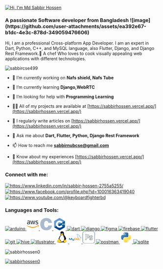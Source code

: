 
<a align="center" href="https://www.linkedin.com/in/sabbir-hossen-2755a5255/"><img src="https://readme-typing-svg.demolab.com/?font=Fira+Code&pause=1000&width=435&lines=Hi+I%27M+MOHAMMAD+SABBIR+HOSSEN" alt="Hi, I'm Md Sabbir Hossen" /></a>


<h3 align="start">A passionate Software developer from Bangladesh ![image](https://github.com/user-attachments/assets/ea392e67-b1dc-4e3c-878d-349059476606)
</h3>





<p> Hi, I am a professional Cross-platform App Developer. I am an expert in  Dart, Python, C++, and MySQL language, also Flutter, Django, and Django Rest Framework.💫 A chef Who loves to cook visually appealing web applications with different technologies.</p>

<p align="left"> <img src="https://komarev.com/ghpvc/?username=sabbircse499&label=Profile%20views&color=0e75b6&style=flat" alt="sabbircse499" /> </p>



- 🔭 I’m currently working on **Nafs shield, Nafs Tube**

- 🌱 I’m currently learning **Django,WebRTC**

- 🤝 I’m looking for help with **Programming Learning**

- 👨‍💻 All of my projects are available at [https://sabbirhossen.vercel.app/](https://sabbirhossen.vercel.app/)

- 📝 I regularly write articles on [https://sabbirhossen.vercel.app/](https://sabbirhossen.vercel.app/)

- 💬 Ask me about **Dart, Flutter, Python,  Django Rest Framework**

- 📫 How to reach me **sabbirnubcse@gmail.com**

- 📄 Know about my experiences [https://sabbirhossen.vercel.app/](https://sabbirhossen.vercel.app/)

<h3 align="left">Connect with me:</h3>
<p align="left">
<a href="https://www.linkedin.com/in/sabbir-hossen-2755a5255/" target="blank"><img align="center" src="https://raw.githubusercontent.com/rahuldkjain/github-profile-readme-generator/master/src/images/icons/Social/linked-in-alt.svg" alt="https://www.linkedin.com/in/sabbir-hossen-2755a5255/" height="30" width="40" /></a>
<a href="https://www.facebook.com/profile.php?id=100016363419040" target="blank"><img align="center" src="https://raw.githubusercontent.com/rahuldkjain/github-profile-readme-generator/master/src/images/icons/Social/facebook.svg" alt="https://www.facebook.com/profile.php?id=100016363419040" height="30" width="40" /></a>
<a href="https://www.youtube.com/@KeyboardFighterBD/" target="blank"><img align="center" src="https://raw.githubusercontent.com/rahuldkjain/github-profile-readme-generator/master/src/images/icons/Social/youtube.svg" alt="https://www.youtube.com/@keyboardfighterbd" height="30" width="40" /></a>
</p>

<h3 align="left">Languages and Tools:</h3>
<p align="left"> <a href="https://www.arduino.cc/" target="_blank" rel="noreferrer"> <img src="https://cdn.worldvectorlogo.com/logos/arduino-1.svg" alt="arduino" width="40" height="40"/> </a> <a href="https://aws.amazon.com" target="_blank" rel="noreferrer"> <img src="https://raw.githubusercontent.com/devicons/devicon/master/icons/amazonwebservices/amazonwebservices-original-wordmark.svg" alt="aws" width="40" height="40"/> </a> <a href="https://www.cprogramming.com/" target="_blank" rel="noreferrer"> <img src="https://raw.githubusercontent.com/devicons/devicon/master/icons/c/c-original.svg" alt="c" width="40" height="40"/> </a> <a href="https://www.w3schools.com/cpp/" target="_blank" rel="noreferrer"> <img src="https://raw.githubusercontent.com/devicons/devicon/master/icons/cplusplus/cplusplus-original.svg" alt="cplusplus" width="40" height="40"/> </a> <a href="https://dart.dev" target="_blank" rel="noreferrer"> <img src="https://www.vectorlogo.zone/logos/dartlang/dartlang-icon.svg" alt="dart" width="40" height="40"/> </a> <a href="https://www.djangoproject.com/" target="_blank" rel="noreferrer"> <img src="https://cdn.worldvectorlogo.com/logos/django.svg" alt="django" width="40" height="40"/> </a> <a href="https://www.figma.com/" target="_blank" rel="noreferrer"> <img src="https://www.vectorlogo.zone/logos/figma/figma-icon.svg" alt="figma" width="40" height="40"/> </a> <a href="https://firebase.google.com/" target="_blank" rel="noreferrer"> <img src="https://www.vectorlogo.zone/logos/firebase/firebase-icon.svg" alt="firebase" width="40" height="40"/> </a> <a href="https://flutter.dev" target="_blank" rel="noreferrer"> <img src="https://www.vectorlogo.zone/logos/flutterio/flutterio-icon.svg" alt="flutter" width="40" height="40"/> </a> <a href="https://git-scm.com/" target="_blank" rel="noreferrer"> <img src="https://www.vectorlogo.zone/logos/git-scm/git-scm-icon.svg" alt="git" width="40" height="40"/> </a> <a href="https://hive.apache.org/" target="_blank" rel="noreferrer"> <img src="https://www.vectorlogo.zone/logos/apache_hive/apache_hive-icon.svg" alt="hive" width="40" height="40"/> </a> <a href="https://www.adobe.com/in/products/illustrator.html" target="_blank" rel="noreferrer"> <img src="https://www.vectorlogo.zone/logos/adobe_illustrator/adobe_illustrator-icon.svg" alt="illustrator" width="40" height="40"/> </a> <a href="https://www.linux.org/" target="_blank" rel="noreferrer"> <img src="https://raw.githubusercontent.com/devicons/devicon/master/icons/linux/linux-original.svg" alt="linux" width="40" height="40"/> </a> <a href="https://www.mysql.com/" target="_blank" rel="noreferrer"> <img src="https://raw.githubusercontent.com/devicons/devicon/master/icons/mysql/mysql-original-wordmark.svg" alt="mysql" width="40" height="40"/> </a> <a href="https://www.photoshop.com/en" target="_blank" rel="noreferrer"> <img src="https://raw.githubusercontent.com/devicons/devicon/master/icons/photoshop/photoshop-line.svg" alt="photoshop" width="40" height="40"/> </a> <a href="https://postman.com" target="_blank" rel="noreferrer"> <img src="https://www.vectorlogo.zone/logos/getpostman/getpostman-icon.svg" alt="postman" width="40" height="40"/> </a> <a href="https://www.python.org" target="_blank" rel="noreferrer"> <img src="https://raw.githubusercontent.com/devicons/devicon/master/icons/python/python-original.svg" alt="python" width="40" height="40"/> </a> <a href="https://www.sqlite.org/" target="_blank" rel="noreferrer"> <img src="https://www.vectorlogo.zone/logos/sqlite/sqlite-icon.svg" alt="sqlite" width="40" height="40"/> </a> </p>

<p><img align="center" src="https://github-readme-stats.vercel.app/api/top-langs?username=sabbirhossen0&show_icons=true&locale=en&layout=compact" alt="sabbirhossen0" /></p>

<p align="left"> <a href="https://github.com/ryo-ma/github-profile-trophy"><img src="https://github-profile-trophy.vercel.app/?username=sabbirhossen0" alt="sabbirhossen0" /></a> </p>
